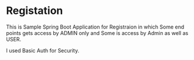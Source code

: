 # Registation
This is Sample Spring Boot Application for Registraion in which Some end points gets access by 
ADMIN only and Some is access by Admin as well as USER.

I used Basic Auth for Security.
